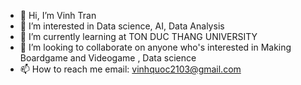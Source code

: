 - 👋 Hi, I’m Vinh Tran
- 👀 I’m interested in Data science, AI, Data Analysis
- 🌱 I’m currently learning at TON DUC THANG UNIVERSITY
- 💞️ I’m looking to collaborate on anyone who's interested in Making Boardgame and Videogame , Data science 
- 📫 How to reach me 
email: vinhquoc2103@gmail.com

<!---
VinhQuocTran/VinhQuocTran is a ✨ special ✨ repository because its `README.md` (this file) appears on your GitHub profile.
You can click the Preview link to take a look at your changes.
--->
